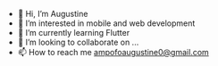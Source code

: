 - 👋 Hi, I’m Augustine
- 👀 I’m interested in mobile and web development
- 🌱 I’m currently learning Flutter
- 💞️ I’m looking to collaborate on ...
- 📫 How to reach me ampofoaugustine0@gmail.com

<!---
auguztine/auguztine is a ✨ special ✨ repository because its `README.md` (this file) appears on your GitHub profile.
You can click the Preview link to take a look at your changes.
--->
